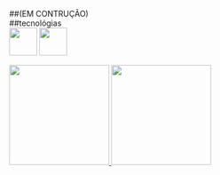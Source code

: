 ##(EM CONTRUÇÃO)
<br>
##tecnológias
<br>
<img src="https://cdn.jsdelivr.net/gh/devicons/devicon/icons/linux/linux-original.svg" width="50" height="50" />
<img src="https://cdn.jsdelivr.net/gh/devicons/devicon/icons/lua/lua-original.svg" width="50" height="50" />
<div>
<a href="https://github.com/Deyuarute">
<img loading="lazy" height="180em" src="https://github-readme-stats.vercel.app/api/top-langs/?username=Deyuarute&layout=compact&langs_count=7&theme=dracula"/>
<img loading="lazy" height="180em" src="https://github-readme-stats.vercel.app/api?username=Deyuarute&show_icons=true&theme=dracula&include_all_commits=true&count_private=true"/>
</div>
